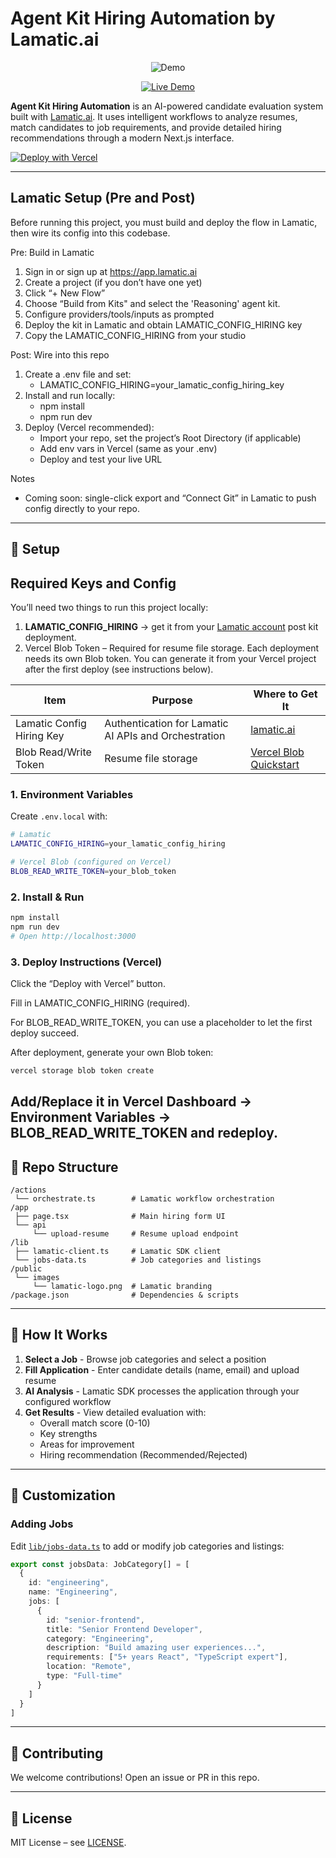 # Agent Kit Hiring Automation by Lamatic.ai

<p align="center">
  <img src="https://media0.giphy.com/media/v1.Y2lkPTc5MGI3NjExNGFzbnM2YjV0c2c4OTJtMmhtYjZmYWNyNWZkaG91Y2x6OTR1dzRiYyZlcD12MV9pbnRlcm5hbF9naWZfYnlfaWQmY3Q9Zw/3aM9X2uZyHXrXVWgDI/giphy.gif" alt="Demo" />
</p>

<p align="center">
  <a href="https://agent-kit-hiring.vercel.app" target="_blank">
    <img src="https://img.shields.io/badge/Live%20Demo-black?style=for-the-badge" alt="Live Demo" />
  </a>
</p>

**Agent Kit Hiring Automation** is an AI-powered candidate evaluation system built with [Lamatic.ai](https://lamatic.ai). It uses intelligent workflows to analyze resumes, match candidates to job requirements, and provide detailed hiring recommendations through a modern Next.js interface.

[![Deploy with Vercel](https://vercel.com/button)](https://vercel.com/new/clone?repository-url=https://github.com/Lamatic/AgentKit&root-directory=templates/automation/hiring&env=LAMATIC_CONFIG_HIRING,BLOB_READ_WRITE_TOKEN&envDescription=Your%20Lamatic%20Config%20Hiring%20key%20are%20required.&envLink=https://lamatic.ai/templates/agentkits/automation/agent-kit-hiring)

---

## Lamatic Setup (Pre and Post)

Before running this project, you must build and deploy the flow in Lamatic, then wire its config into this codebase.

Pre: Build in Lamatic
1. Sign in or sign up at https://app.lamatic.ai  
2. Create a project (if you don’t have one yet)  
3. Click “+ New Flow”  
4. Choose “Build from Kits" and select the 'Reasoning' agent kit.  
5. Configure providers/tools/inputs as prompted  
6. Deploy the kit in Lamatic and obtain LAMATIC_CONFIG_HIRING key
7. Copy the LAMATIC_CONFIG_HIRING from your studio

Post: Wire into this repo
1. Create a .env file and set:
   - LAMATIC_CONFIG_HIRING=your_lamatic_config_hiring_key
3. Install and run locally:
   - npm install
   - npm run dev
4. Deploy (Vercel recommended):
   - Import your repo, set the project’s Root Directory (if applicable)
   - Add env vars in Vercel (same as your .env)
   - Deploy and test your live URL

Notes
- Coming soon: single-click export and “Connect Git” in Lamatic to push config directly to your repo.

---

## 🔑 Setup
## Required Keys and Config

You’ll need two things to run this project locally:  

1. **LAMATIC_CONFIG_HIRING** → get it from your [Lamatic account](https://lamatic.ai) post kit deployment.
2. Vercel Blob Token – Required for resume file storage. Each deployment needs its own Blob token. You can generate it from your Vercel project after the first deploy (see instructions below).


| Item              | Purpose                                      | Where to Get It                                 |
| ----------------- | -------------------------------------------- | ----------------------------------------------- |
| Lamatic Config Hiring Key  | Authentication for Lamatic AI APIs and Orchestration           | [lamatic.ai](https://lamatic.ai)                |
| Blob Read/Write Token   | Resume file storage                          | [Vercel Blob Quickstart](https://vercel.com/docs/storage/vercel-blob/quickstart)                    |

### 1. Environment Variables

Create `.env.local` with:

```bash
# Lamatic
LAMATIC_CONFIG_HIRING=your_lamatic_config_hiring

# Vercel Blob (configured on Vercel)
BLOB_READ_WRITE_TOKEN=your_blob_token
```

### 2. Install & Run

```bash
npm install
npm run dev
# Open http://localhost:3000
```

### 3. Deploy Instructions (Vercel)

Click the “Deploy with Vercel” button.

Fill in LAMATIC_CONFIG_HIRING (required).

For BLOB_READ_WRITE_TOKEN, you can use a placeholder to let the first deploy succeed.

After deployment, generate your own Blob token:

```bash
vercel storage blob token create
```

Add/Replace it in Vercel Dashboard → Environment Variables → BLOB_READ_WRITE_TOKEN and redeploy.
---

## 📂 Repo Structure

```
/actions
 └── orchestrate.ts        # Lamatic workflow orchestration
/app
 ├── page.tsx              # Main hiring form UI
 └── api
     └── upload-resume     # Resume upload endpoint
/lib
 ├── lamatic-client.ts     # Lamatic SDK client
 └── jobs-data.ts          # Job categories and listings
/public
 └── images
     └── lamatic-logo.png  # Lamatic branding
/package.json              # Dependencies & scripts
```

---

## 🎯 How It Works

1. **Select a Job** - Browse job categories and select a position
2. **Fill Application** - Enter candidate details (name, email) and upload resume
3. **AI Analysis** - Lamatic SDK processes the application through your configured workflow
4. **Get Results** - View detailed evaluation with:
   - Overall match score (0-10)
   - Key strengths
   - Areas for improvement
   - Hiring recommendation (Recommended/Rejected)

---

## 🔧 Customization

### Adding Jobs

Edit [`lib/jobs-data.ts`](./lib/jobs-data.ts) to add or modify job categories and listings:

```typescript
export const jobsData: JobCategory[] = [
  {
    id: "engineering",
    name: "Engineering",
    jobs: [
      {
        id: "senior-frontend",
        title: "Senior Frontend Developer",
        category: "Engineering",
        description: "Build amazing user experiences...",
        requirements: ["5+ years React", "TypeScript expert"],
        location: "Remote",
        type: "Full-time"
      }
    ]
  }
]
```

---

## 🤝 Contributing

We welcome contributions! Open an issue or PR in this repo.

---

## 📜 License

MIT License – see [LICENSE](./LICENSE).
